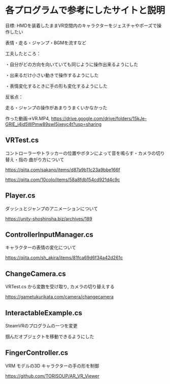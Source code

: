 # 各プログラムで参考にしたサイトと説明

目標:
HMDを装着したままVR空間内のキャラクターをジェスチャやポーズで操作したい

表情・走る・ジャンプ・BGMを流すなど

工夫したところ：

・自分がどの方向を向いていても同じように操作出来るようにした

・出来るだけ小さい動きで操作するようにした

・表情変化するときに手の形も変化するようにした

反省点：

走る・ジャンプの操作があまりうまくいかなかった

作った動画→VR.MP4, https://drive.google.com/drive/folders/15kJe-GRlE_i4id5WPmw89swI5jxeyc4t?usp=sharing

## VRTest.cs
コントローラーやトラッカーの位置やボタンによって音を鳴らす・カメラの切り替え・指の
曲がり方について

https://qiita.com/sakano/items/d87a9b11c23a9bbe166f

https://qiita.com/10colo/items/58a8fdb154cd921d4c9c

## Player.cs

ダッシュとジャンプのアニメーションについて

https://unity-shoshinsha.biz/archives/189

## ControllerInputManager.cs

キャラクターの表情の変化について

https://qiita.com/sh_akira/items/81fca69d6f34a42d261c

## ChangeCamera.cs

VRTest.cs から変数を受け取り, カメラの切り替えする

https://gametukurikata.com/camera/changecamera

## InteractableExample.cs

SteamVRのプログラムの一つを変更

掴んだオブジェクトを移動できるようにした

## FingerController.cs

VRM モデルの3D キャラクターの手の形を制御

https://github.com/TORISOUP/AR_VR_Viewer

